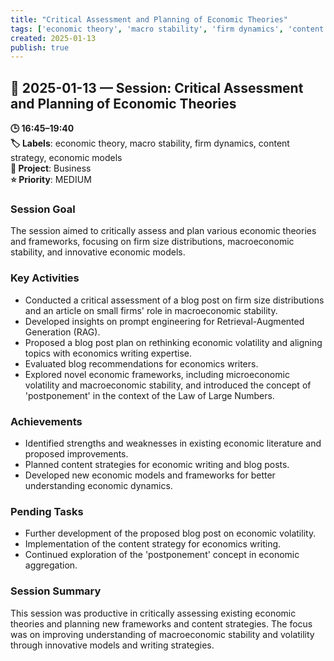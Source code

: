 ```yaml
---
title: "Critical Assessment and Planning of Economic Theories"
tags: ['economic theory', 'macro stability', 'firm dynamics', 'content strategy', 'economic models']
created: 2025-01-13
publish: true
---
```


## 📅 2025-01-13 — Session: Critical Assessment and Planning of Economic Theories

**🕒 16:45–19:40**  
**🏷️ Labels**: economic theory, macro stability, firm dynamics, content strategy, economic models  
**📂 Project**: Business  
**⭐ Priority**: MEDIUM  


### Session Goal
The session aimed to critically assess and plan various economic theories and frameworks, focusing on firm size distributions, macroeconomic stability, and innovative economic models.

### Key Activities
- Conducted a critical assessment of a blog post on firm size distributions and an article on small firms' role in macroeconomic stability.
- Developed insights on prompt engineering for Retrieval-Augmented Generation (RAG).
- Proposed a blog post plan on rethinking economic volatility and aligning topics with economics writing expertise.
- Evaluated blog recommendations for economics writers.
- Explored novel economic frameworks, including microeconomic volatility and macroeconomic stability, and introduced the concept of 'postponement' in the context of the Law of Large Numbers.

### Achievements
- Identified strengths and weaknesses in existing economic literature and proposed improvements.
- Planned content strategies for economic writing and blog posts.
- Developed new economic models and frameworks for better understanding economic dynamics.

### Pending Tasks
- Further development of the proposed blog post on economic volatility.
- Implementation of the content strategy for economics writing.
- Continued exploration of the 'postponement' concept in economic aggregation.

### Session Summary
This session was productive in critically assessing existing economic theories and planning new frameworks and content strategies. The focus was on improving understanding of macroeconomic stability and volatility through innovative models and writing strategies.
